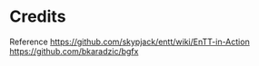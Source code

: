 # Credits

Reference <https://github.com/skypjack/entt/wiki/EnTT-in-Action> <https://github.com/bkaradzic/bgfx>
